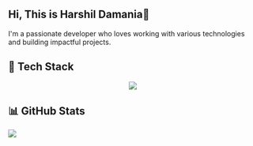 ## Hi, This is Harshil Damania👋

I'm a passionate developer who loves working with various technologies and building impactful projects.


## 🚀 Tech Stack  

<p align="center">
  <img src="https://skillicons.dev/icons?i=c,cpp,cs,python,js,html,css,nodejs,express,flutter,dart,flask,fastapi,mysql,mongodb,git,github,postman,vscode,tensorflow,pytorch,scikitlearn" />
</p>


## 📊 GitHub Stats  

![](https://github-readme-stats.vercel.app/api?username=HarshilD05&show_icons=true&theme=nightowl)
